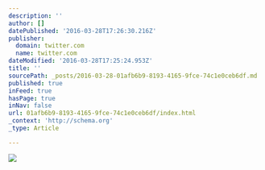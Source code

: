 ```yaml
---
description: ''
author: []
datePublished: '2016-03-28T17:26:30.216Z'
publisher:
  domain: twitter.com
  name: twitter.com
dateModified: '2016-03-28T17:25:24.953Z'
title: ''
sourcePath: _posts/2016-03-28-01afb6b9-8193-4165-9fce-74c1e0ceb6df.md
published: true
inFeed: true
hasPage: true
inNav: false
url: 01afb6b9-8193-4165-9fce-74c1e0ceb6df/index.html
_context: 'http://schema.org'
_type: Article

---
```

![](https://pbs.twimg.com/media/CIgHBybWEAEk4sG.jpg)